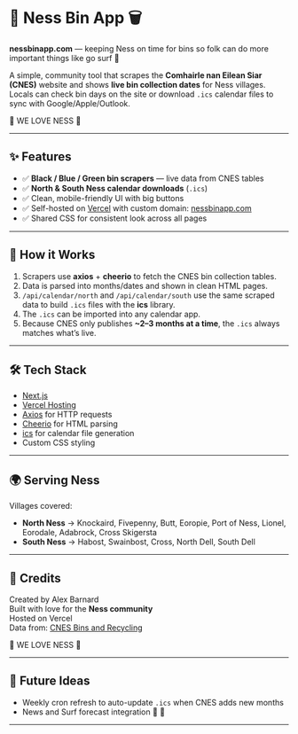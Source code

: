 # 🌊 Ness Bin App 🗑️

**nessbinapp.com** — keeping Ness on time for bins so folk can do more important things like go surf 🤙  

A simple, community tool that scrapes the **Comhairle nan Eilean Siar (CNES)** website and shows **live bin collection dates** for Ness villages.  
Locals can check bin days on the site or download `.ics` calendar files to sync with Google/Apple/Outlook.

💚 WE LOVE NESS 💚  

---

## ✨ Features

- ✅ **Black / Blue / Green bin scrapers** — live data from CNES tables  
- ✅ **North & South Ness calendar downloads** (`.ics`)  
- ✅ Clean, mobile-friendly UI with big buttons  
- ✅ Self-hosted on [Vercel](https://vercel.com) with custom domain: [nessbinapp.com](https://nessbinapp.com)  
- ✅ Shared CSS for consistent look across all pages  

---

## 📅 How it Works

1. Scrapers use **axios** + **cheerio** to fetch the CNES bin collection tables.  
2. Data is parsed into months/dates and shown in clean HTML pages.  
3. `/api/calendar/north` and `/api/calendar/south` use the same scraped data to build `.ics` files with the **ics** library.  
4. The `.ics` can be imported into any calendar app.  
5. Because CNES only publishes **~2–3 months at a time**, the `.ics` always matches what’s live.

---

## 🛠️ Tech Stack

- [Next.js](https://nextjs.org/)  
- [Vercel Hosting](https://vercel.com/)  
- [Axios](https://axios-http.com/) for HTTP requests  
- [Cheerio](https://cheerio.js.org/) for HTML parsing  
- [ics](https://www.npmjs.com/package/ics) for calendar file generation  
- Custom CSS styling  

---

## 🌍 Serving Ness

Villages covered:
- **North Ness** → Knockaird, Fivepenny, Butt, Eoropie, Port of Ness, Lionel, Eorodale, Adabrock, Cross Skigersta  
- **South Ness** → Habost, Swainbost, Cross, North Dell, South Dell  

---

## 💚 Credits

Created by Alex Barnard  
Built with love for the **Ness community**  
Hosted on Vercel  
Data from: [CNES Bins and Recycling](https://www.cne-siar.gov.uk/bins-and-recycling/waste-recycling-collections-lewis-and-harris)  

💚 WE LOVE NESS 💚  

---

## 🚀 Future Ideas

- Weekly cron refresh to auto-update `.ics` when CNES adds new months  
- News and Surf forecast integration 🤙 🌊  

---
